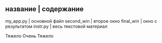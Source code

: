 название | содержание
---------------------
my_app.py    |   основной файл
second_win   |   второе окно 
final_win    |   окно с результатом
instr.py     |   весь текстовой материал

Тяжело
Очень Тяжело

